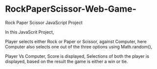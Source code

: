 # RockPaperScissor-Web-Game-
Rock Paper Scissor JavaScript Project

In this JavaScrit Project,

Player selects either Rock or Paper or Scissor, against Computer, 
here Computer also selects one out of the three options using Math.random(),

Player Vs Computer, Score is displayed, Selections of both the player is displayed, 
based on the result the game is either a win or tie.

